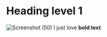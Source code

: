 # Heading level 1
![Screenshot (50)](https://github.com/user-attachments/assets/aa591be4-4898-4a40-8a74-7928459e5036)
I just love **bold text**
